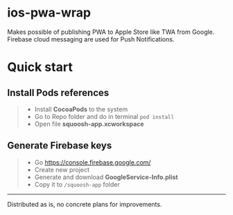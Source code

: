 # ios-pwa-wrap
Makes possible of publishing PWA to Apple Store like TWA from Google. Firebase cloud messaging are used for Push Notifications.
# Quick start
## Install Pods references
>- Install **CocoaPods** to the system
>- Go to Repo folder and do in terminal ``pod install``
>- Open file **squoosh-app.xcworkspace**
## Generate Firebase keys
>- Go https://console.firebase.google.com/
>- Create new project
>- Generate and download **GoogleService-Info.plist**
>- Copy it to ``/squoosh-app`` folder
***
Distributed as is, no concrete plans for improvements.